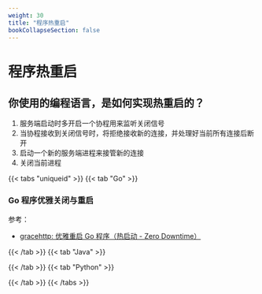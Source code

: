 ```yaml
---
weight: 30
title: "程序热重启"
bookCollapseSection: false
---
```


# 程序热重启

## 你使用的编程语言，是如何实现热重启的？

1. 服务端启动时多开启一个协程用来监听关闭信号
2. 当协程接收到关闭信号时，将拒绝接收新的连接，并处理好当前所有连接后断开
3. 启动一个新的服务端进程来接管新的连接
4. 关闭当前进程

{{< tabs "uniqueid" >}}
{{< tab "Go" >}}

### Go 程序优雅关闭与重启

参考：

- [gracehttp: 优雅重启 Go 程序（热启动 - Zero Downtime）](https://segmentfault.com/a/1190000015232528)

{{< /tab >}}
{{< tab "Java" >}}

{{< /tab >}}
{{< tab "Python" >}}

{{< /tab >}}
{{< /tabs >}}
